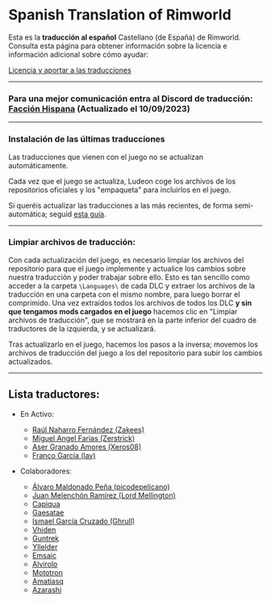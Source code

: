 # Spanish Translation of Rimworld
Esta es la **traducción al español** Castellano (de España) de Rimworld.
Consulta esta página para obtener información sobre la licencia e información adicional sobre cómo ayudar:

[Licencia y aportar a las traducciones](http://ludeon.com/forums/index.php?topic=2933.0)


---
### Para una mejor comunicación entra al Discord de traducción: [Facción Hispana](https://discord.gg/EjK52KM) (Actualizado el 10/09/2023) 

---
### Instalación de las últimas traducciones
Las traducciones que vienen con el juego no se actualizan automáticamente.

Cada vez que el juego se actualiza, Ludeon coge los archivos de los repositorios oficiales y los "empaqueta" para incluirlos en el juego.

Si queréis actualizar las traducciones a las más recientes, de forma semi-automática; seguid [esta guía](Instalar/InstallGuide.md).

---
### Limpiar **archivos de traducción**:
Con cada actualización del juego, es necesario limpiar los archivos del repositorio para que el juego implemente y actualice los cambios sobre nuestra traducción y poder trabajar sobre ello. 
Esto es tan sencillo como acceder a la carpeta `\Languages\` de cada DLC y extraer los archivos de la traducción en una carpeta con el mismo nombre, para luego borrar el comprimido. Una vez extraídos todos los archivos de todos los DLC **y sin que tengamos mods cargados en el juego** hacemos clic en "Limpiar archivos de traducción", que se mostrará en la parte inferior del cuadro de traductores de la izquierda, y se actualizará.

Tras actualizarlo en el juego, hacemos los pasos a la inversa; movemos los archivos de traducción del juego a los del repositorio para subir los cambios actualizados.

---
## Lista  traductores:
* En Activo:
	* [Raúl Naharro Fernández (Zakees)](https://github.com/Zakees)
	* [Miguel Angel Farias (Zerstrick)](https://github.com/Zerstrick)
	* [Aser Granado Amores (Xeros08)](https://github.com/Xeros08)
	* [Franco García (lay)](https://github.com/notfraaan)

* Colaboradores:
	* [Álvaro Maldonado Peña (picodepelicano)](https://github.com/picodepelicano)
	* [Juan Melenchón Ramírez (Lord Mellington)](https://github.com/LordMellington)
	* [Capiqua](https://github.com/capiqua)
	* [Gaesatae](https://github.com/Gaesatae) 
	* [Ismael García Cruzado (Ghrull)](https://github.com/Ghrull)
	* [Vhiden](https://github.com/Vhiden)
	* [Guntrek](https://github.com/Guntrek)
	* [Yllelder](https://github.com/Yllelder)
	* [Emsaic](https://github.com/Emsaic)
	* [Alvirolo](https://github.com/Alvirolo)
	* [Mototron](https://github.com/Mototron)
	* [Amatiasq](https://github.com/amatiasq)
	* [Azarashi](https://github.com/AzarashiEsp)
